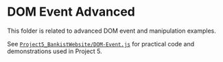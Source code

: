 # DOM Event Advanced

This folder is related to advanced DOM event and manipulation examples.

See [`Project5_BankistWebsite/DOM-Event.js`](../../Project5_BankistWebsite/DOM-Event.js) for practical code and demonstrations used in Project 5.
